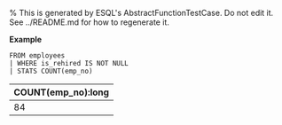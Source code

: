 % This is generated by ESQL's AbstractFunctionTestCase. Do not edit it. See ../README.md for how to regenerate it.

**Example**

```esql
FROM employees
| WHERE is_rehired IS NOT NULL
| STATS COUNT(emp_no)
```

| COUNT(emp_no):long |
| --- |
| 84 |



